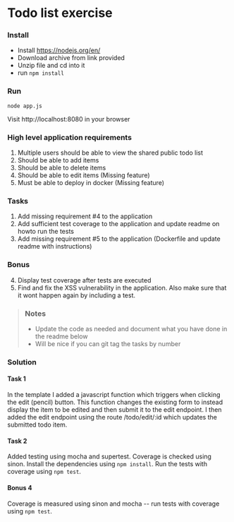 # Todo list exercise

### Install

- Install https://nodejs.org/en/
- Download archive from link provided
- Unzip file and cd into it
- run `npm install`

### Run
`node app.js`

Visit http://localhost:8080 in your browser

### High level application requirements
1. Multiple users should be able to view the shared public todo list
2. Should be able to add items
3. Should be able to delete items
4. Should be able to edit items (Missing feature)
5. Must be able to deploy in docker (Missing feature)

### Tasks
1. Add missing requirement #4 to the application
2. Add sufficient test coverage to the application and update readme on howto run the tests
3. Add missing requirement #5 to the application (Dockerfile and update readme with instructions)

### Bonus
4. Display test coverage after tests are executed
5. Find and fix the XSS vulnerability in the application. Also make sure that it wont happen again by including a test.

> ### Notes
> - Update the code as needed and document what you have done in the readme below
> - Will be nice if you can git tag the tasks by number

### Solution
#### Task 1
In the template I added a javascript function which triggers when clicking the edit (pencil) button.
This function changes the existing form to instead display the item to be edited and then submit it to the edit endpoint.
I then added the edit endpoint using the route /todo/edit/:id which updates the submitted todo item.

#### Task 2
Added testing using mocha and supertest.
Coverage is checked using sinon.
Install the dependencies using `npm install`.
Run the tests with coverage using `npm test`.

#### Bonus 4
Coverage is measured using sinon and mocha -- run tests with coverage using `npm test`.

